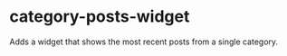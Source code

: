 category-posts-widget
=====================

Adds a widget that shows the most recent posts from a single category.
